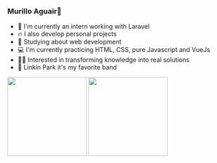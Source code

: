 ### Murillo Aguair👋


- 🔭 I'm currently an intern working with Laravel
- 🔥 I also develop personal projects
- 🌱 Studying about web development
- 💻 I'm currently practicing HTML, CSS, pure Javascript and VueJs
- 👩‍💻 Interested in transforming knowledge into real solutions
- 🎵 Linkin Park it's my favorite band

<div>
  <img height="180em" src = "https://github-readme-stats.vercel.app/api?username=murilloaguiar&show_icons=true&theme=dark">
  <img height="180em" src = "https://github-readme-stats.vercel.app/api/top-langs/?username=murilloaguiar&layout=compact&theme=dark">
</div>

